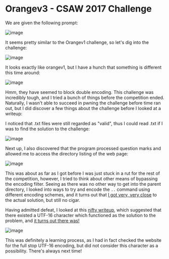 # Orangev3 - CSAW 2017 Challenge

We are given the following prompt:

![image](https://user-images.githubusercontent.com/24576987/30566464-3070bb7e-9c9a-11e7-9a62-36056257d038.png)

It seems pretty similar to the Orangev1 challenge, so let's dig into the challenge:

![image](https://user-images.githubusercontent.com/24576987/30566512-58c02fec-9c9a-11e7-9596-a0ce7bf5b318.png)

It looks exactly like orangev1, but I have a hunch that something is different this time around:

![image](https://user-images.githubusercontent.com/24576987/30566543-764682a0-9c9a-11e7-9008-c983c4aed884.png)

Hmm, they have seemed to block double encoding. This challenge was incredibly tough, and I tried a bunch of things before the competition ended. Naturally, I wasn't able to succeed in pwning the challenge before time ran out, but I did discover a few things about the challenge before I looked at a writeup:

I noticed that .txt files were still regarded as "valid", thus I could read .txt if I was to find the solution to the challenge:

![image](https://user-images.githubusercontent.com/24576987/30566611-bd5accf0-9c9a-11e7-9549-8801341485df.png)

Next up, I also discovered that the program processed question marks and allowed me to access the directory listing of the web page:

![image](https://user-images.githubusercontent.com/24576987/30566650-de3f1d86-9c9a-11e7-801b-1d08cd014bf5.png)

This was about as far as I got before I was just stuck in a rut for the rest of the competition, however, I tried to think about other means of bypassing the encoding filter. Seeing as there was no other way to get into the parent directory, I looked into ways to try and encode the ```..``` command using different encoding schemes, and it turns out that [I got very, very close](https://en.wikipedia.org/wiki/Percent-encoding#Non-standard_implementations) to the actual solution, but still no cigar.

Having admitted defeat, I looked at this [nifty writeup](https://aadityapurani.com/2017/09/17/csaw-ctf-2017-writeups/), which suggested that there existed a UTF-16 character which functioned as the solution to the problem, and [it turns out there was!](http://www.fileformat.info/info/unicode/char/012e/index.htm)

![image](https://user-images.githubusercontent.com/24576987/30566880-d99bad52-9c9b-11e7-835f-2494d701bc81.png)

This was definitely a learning process, as I had in fact checked the website for the full stop UTF-16 encoding, but did not consider this character as a possibility. There's always next time!
